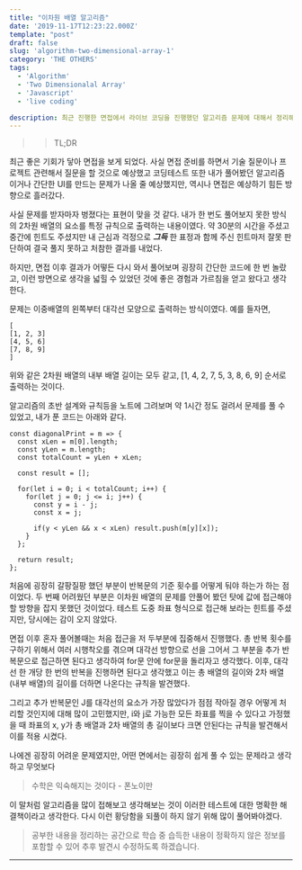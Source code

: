 ```yaml
---
title: "이차원 배열 알고리즘"
date: '2019-11-17T12:23:22.000Z'
template: "post"
draft: false
slug: 'algorithm-two-dimensional-array-1'
category: 'THE OTHERS'
tags:
  - 'Algorithm'
  - 'Two Dimensionalal Array'
  - 'Javascript'
  - 'live coding'

description: 최근 진행한 면접에서 라이브 코딩을 진행했던 알고리즘 문제에 대해서 정리해보고자 한다. 알고리즘 초심자로써 틈틈히 공부를 해야겠다는 깨달음을 얻고 왔다.
---
```


>> TL;DR

최근 좋은 기회가 닿아 면접을 보게 되었다. 사실 면접 준비를 하면서 기술 질문이나 프로젝트 관련해서 질문을 할 것으로 예상했고 코딩테스트 또한 내가 풀어봤던 알고리즘 이거나 간단한 UI를 만드는 문제가 나올 줄 예상했지만, 역시나 면접은 예상하기 힘든 방향으로 흘러갔다.

사실 문제를 받자마자 벙졌다는 표현이 맞을 것 같다. 내가 한 번도 풀어보지 못한 방식의 2차원 배열의 요소를 특정 규칙으로 출력하는 내용이였다. 약 30분의 시간을 주셨고 중간에 힌트도 주셨지만 내 근심과 걱정으로 ***그득*** 한 표정과 함께 주신 힌트마저 잘못 판단하여 결국 풀지 못하고 처참한 결과를 내었다.

하지만, 면접 이후 결과가 어떻든 다시 와서 풀어보며 굉장히 간단한 코드에 한 번 놀랐고, 이런 방면으로 생각을 넓힐 수 있었던 것에 좋은 경험과 가르침을 얻고 왔다고 생각한다.

문제는 이중배열의 왼쪽부터 대각선 모양으로 출력하는 방식이였다.
예를 들자면,
```
[
[1, 2, 3]
[4, 5, 6]
[7, 8, 9]
]
```
위와 같은 2차원 배열의 내부 배열 길이는 모두 같고, [1, 4, 2, 7, 5, 3, 8, 6, 9] 순서로 출력하는 것이다.

알고리즘의 초반 설계와 규칙등을 노트에 그려보며 약 1시간 정도 걸려서 문제를 풀 수 있었고, 내가 푼 코드는 아래와 같다.

```
const diagonalPrint = m => {
  const xLen = m[0].length;
  const yLen = m.length;
  const totalCount = yLen + xLen;

  const result = [];

  for(let i = 0; i < totalCount; i++) {
    for(let j = 0; j <= i; j++) {
      const y = i - j;
      const x = j;

      if(y < yLen && x < xLen) result.push(m[y][x]);
    }
  };

  return result;
};
```

처음에 굉장히 갈팡질팡 했던 부분이 반복문의 기준 횟수를 어떻게 둬야 하는가 하는 점이었다. 두 번째 어려웠던 부분은 이차원 배열의 문제를 안풀어 봤던 탓에 값에 접근해야 할 방향을 잡지 못했던 것이었다. 테스트 도중 좌표 형식으로 접근해 보라는 힌트를 주셨지만, 당시에는 감이 오지 않았다.

면접 이후 혼자 풀어볼때는 처음 접근을 저 두부분에 집중해서 진행했다. 총 반복 횟수를 구하기 위해서 여러 시행착오를 겪으며 대각선 방향으로 선을 그어서 그 부분을 추가 반복문으로 접근하면 된다고 생각하여 for문 안에 for문을 돌리자고 생각했다. 이후, 대각선 한 개당 한 번의 반복을 진행하면 된다고 생각했고 이는 총 배열의 길이와 2차 배열 (내부 배열)의 길이를 더하면 나온다는 규칙을 발견했다.

그리고 추가 반복문인 J를 대각선의 요소가 가장 많았다가 점점 작아질 경우 어떻게 처리할 것인지에 대해 많이 고민했지만, i와 j로 가능한 모든 좌표를 찍을 수 있다고 가정했을 때 좌표의 x, y가 총 배열과 2차 배열의 총 길이보다 크면 안된다는 규칙을 발견해서 이를 적용 시켰다.  

나에겐 굉장히 어려운 문제였지만, 어떤 면에서는 굉장히 쉽게 풀 수 있는 문제라고 생각하고 무엇보다
> 수학은 익숙해지는 것이다 - 폰노이만


이 말처럼 알고리즘을 많이 접해보고 생각해보는 것이 이러한 테스트에 대한 명확한 해결책이라고 생각한다. 다시 이런 황당함을 되풀이 하지 않기 위해 많이 풀어봐야겠다.

> 공부한 내용을 정리하는 공간으로 학습 중 습득한 내용이 정확하지 않은 정보를 포함할 수 있어 추후 발견시 수정하도록 하겠습니다.

---
